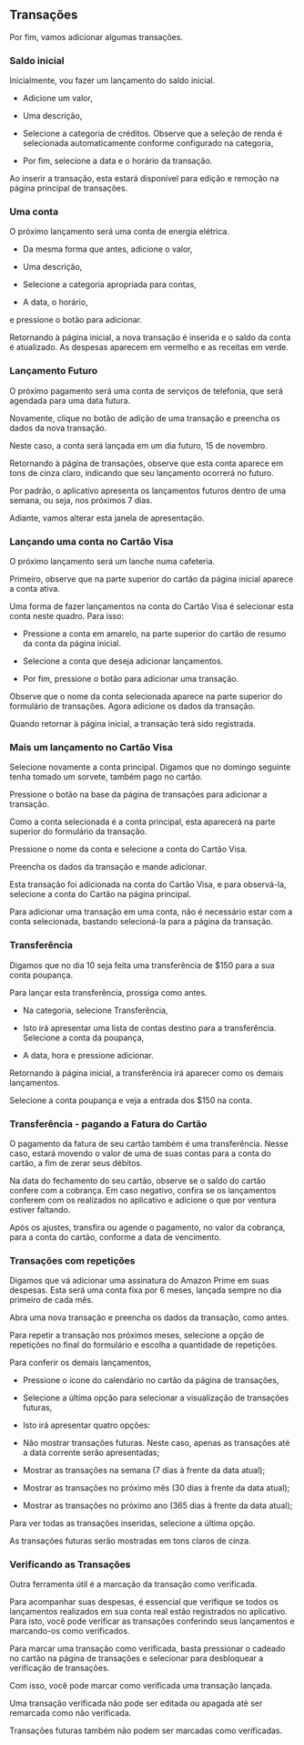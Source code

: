 ## Transações

Por fim, vamos adicionar algumas transações.

### Saldo inicial

Inicialmente, vou fazer um lançamento do saldo inicial.

- Adicione um valor,

- Uma descrição,

- Selecione a categoria de créditos. Observe que a seleção de renda é selecionada automaticamente conforme configurado na categoria,

- Por fim, selecione a data e o horário da transação.

Ao inserir a transação, esta estará disponível para edição e remoção na página principal de transações.

### Uma conta

O próximo lançamento será uma conta de energia elétrica.

- Da mesma forma que antes, adicione o valor,

- Uma descrição,

- Selecione a categoria apropriada para contas,

- A data, o horário,

e pressione o botão para adicionar.

Retornando à página inicial, a nova transação é inserida e o saldo da conta é atualizado. As despesas aparecem em vermelho e as receitas em verde.

### Lançamento Futuro

O próximo pagamento será uma conta de serviços de telefonia, que será agendada para uma data futura.

Novamente, clique no botão de adição de uma transação e preencha os dados da nova transação.

Neste caso, a conta será lançada em um dia futuro, 15 de novembro.

Retornando à página de transações, observe que esta conta aparece em tons de cinza claro, indicando que seu lançamento ocorrerá no futuro.

Por padrão, o aplicativo apresenta os lançamentos futuros dentro de uma semana, ou seja, nos próximos 7 dias.

Adiante, vamos alterar esta janela de apresentação.

### Lançando uma conta no Cartão Visa

O próximo lançamento será um lanche numa cafeteria.

Primeiro, observe que na parte superior do cartão da página inicial aparece a conta ativa.

Uma forma de fazer lançamentos na conta do Cartão Visa é selecionar esta conta neste quadro. Para isso:

- Pressione a conta em amarelo, na parte superior do cartão de resumo da conta da página inicial.

- Selecione a conta que deseja adicionar lançamentos.

- Por fim, pressione o botão para adicionar uma transação.

Observe que o nome da conta selecionada aparece na parte superior do formulário de transações. Agora adicione os dados da transação.

Quando retornar à página inicial, a transação terá sido registrada.

### Mais um lançamento no Cartão Visa

Selecione novamente a conta principal. Digamos que no domingo seguinte tenha tomado um sorvete, também pago no cartão.

Pressione o botão na base da página de transações para adicionar a transação.

Como a conta selecionada é a conta principal, esta aparecerá na parte superior do formulário da transação.

Pressione o nome da conta e selecione a conta do Cartão Visa.

Preencha os dados da transação e mande adicionar.

Esta transação foi adicionada na conta do Cartão Visa, e para observá-la, selecione a conta do Cartão na página principal.

Para adicionar uma transação em uma conta, não é necessário estar com a conta selecionada, bastando selecioná-la para a página da transação.

### Transferência

Digamos que no dia 10 seja feita uma transferência de $150 para a sua conta poupança.

Para lançar esta transferência, prossiga como antes.

- Na categoria, selecione Transferência,

- Isto irá apresentar uma lista de contas destino para a transferência. Selecione a conta da poupança,

- A data, hora e pressione adicionar.

Retornando à página inicial, a transferência irá aparecer como os demais lançamentos.

Selecione a conta poupança e veja a entrada dos $150 na conta.

### Transferência - pagando a Fatura do Cartão

O pagamento da fatura de seu cartão também é uma transferência. Nesse caso, estará movendo o valor de uma de suas contas para a conta do cartão, a fim de zerar seus débitos.

Na data do fechamento do seu cartão, observe se o saldo do cartão confere com a cobrança. Em caso negativo, confira se os lançamentos conferem com os realizados no aplicativo e adicione o que por ventura estiver faltando.

Após os ajustes, transfira ou agende o pagamento, no valor da cobrança, para a conta do cartão, conforme a data de vencimento.

### Transações com repetições

Digamos que vá adicionar uma assinatura do Amazon Prime em suas despesas. Esta será uma conta fixa por 6 meses, lançada sempre no dia primeiro de cada mês.

Abra uma nova transação e preencha os dados da transação, como antes.

Para repetir a transação nos próximos meses, selecione a opção de repetições no final do formulário e escolha a quantidade de repetições.

Para conferir os demais lançamentos,

- Pressione o ícone do calendário no cartão da página de transações,

- Selecione a última opção para selecionar a visualização de transações futuras,

- Isto irá apresentar quatro opções:

- Não mostrar transações futuras. Neste caso, apenas as transações até a data corrente serão apresentadas;

- Mostrar as transações na semana (7 dias à frente da data atual);

- Mostrar as transações no próximo mês (30 dias à frente da data atual);

- Mostrar as transações no próximo ano (365 dias à frente da data atual);

Para ver todas as transações inseridas, selecione a última opção.

As transações futuras serão mostradas em tons claros de cinza.

### Verificando as Transações

Outra ferramenta útil é a marcação da transação como verificada.

Para acompanhar suas despesas, é essencial que verifique se todos os lançamentos realizados em sua conta real estão registrados no aplicativo. Para isto, você pode verificar as transações conferindo seus lançamentos e marcando-os como verificados.

Para marcar uma transação como verificada, basta pressionar o cadeado no cartão na página de transações e selecionar para desbloquear a verificação de transações.

Com isso, você pode marcar como verificada uma transação lançada.

Uma transação verificada não pode ser editada ou apagada até ser remarcada como não verificada.

Transações futuras também não podem ser marcadas como verificadas.